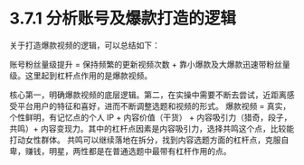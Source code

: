 # 3.7.1 分析账号及爆款打造的逻辑

关于打造爆款视频的逻辑，可以总结如下：

账号粉丝量级提升 = 保持频繁的更新视频次数 + 靠小爆款及大爆款迅速带粉丝量级。这里起到杠杆点作用的是爆款视频。

核心第一，明确爆款视频的底层逻辑。第二，在实操中需要不断去尝试，近距离感受平台用户的特征和喜好，进而不断调整选题和视频的形式。 爆款视频 = 真实，个性鲜明，有记忆点的个人 IP + 内容价值（干货） + 内容吸引力（猎奇，段子，共鸣）+ 内容变现力。其中的杠杆点因素是内容吸引力，选择共鸣这个点，比较能打动女性群体。 共鸣可以继续落地在拆分，找到内容选题方面的杠杆点，克服自卑，赚钱，明星，两性都是在普通选题中最带有杠杆作用的点。